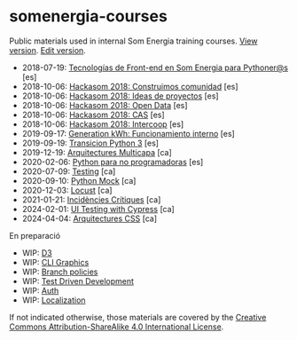 # somenergia-courses

Public materials used in internal Som Energia training courses.
[View version](https://som-energia.github.io/somenergia-courses).
[Edit version](https://github.com/Som-Energia/somenergia-courses).


- 2018-07-19: [Tecnologías de Front-end en Som Energia para Pythoner@s](2018-07-19-frontend) [es]
- 2018-10-06: [Hackasom 2018: Construimos comunidad](2018-10-06-hackasom2018) [es]
- 2018-10-06: [Hackasom 2018: Ideas de proyectos](2018-10-06-hackasom2018/ideas.html) [es]
- 2018-10-06: [Hackasom 2018: Open Data](2018-10-06-hackasom2018/opendata.html) [es]
- 2018-10-06: [Hackasom 2018: CAS](2018-10-06-hackasom2018/cas.html) [es]
- 2018-10-06: [Hackasom 2018: Intercoop](2018-10-06-hackasom2018/intercoop.html) [es]
- 2019-09-17: [Generation kWh: Funcionamiento interno](2019-09-17-generationkwh) [es]
- 2019-09-19: [Transicion Python 3](2019-09-19-python3transition) [es]
- 2019-12-19: [Arquitectures Multicapa](2019-12-19-multitier) [ca]
- 2020-02-06: [Python para no programadoras](2020-02-06-python-nonprogrammers) [es]
- 2020-07-09: [Testing](2020-07-09-testing) [ca]
- 2020-09-10: [Python Mock](2020-09-10-python-mock) [ca]
- 2020-12-03: [Locust](2020-12-03-locust) [ca]
- 2021-01-21: [Incidències Crítiques](2021-01-21-crisis-management) [ca]
- 2024-02-01: [UI Testing with Cypress](2024-02-01-cypress) [ca]
- 2024-04-04: [Arquitectures CSS](2024-04-04-css-architectures) [ca]

En preparació

- WIP: [D3](d3)
- WIP: [CLI Graphics](cligraphics/)
- WIP: [Branch policies](advanced-git/)
- WIP: [Test Driven Development](apunts/TDD-Test-driven-development)
- WIP: [Auth](apunts/auth)
- WIP: [Localization](localization-standards)

If not indicated otherwise, those materials are covered
by the [Creative Commons Attribution-ShareAlike 4.0 International License](LICENSE).



